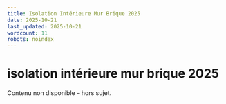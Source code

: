 ```yaml
---
title: Isolation Intérieure Mur Brique 2025
date: 2025-10-21
last_updated: 2025-10-21
wordcount: 11
robots: noindex
---
```


# isolation intérieure mur brique 2025

Contenu non disponible – hors sujet.